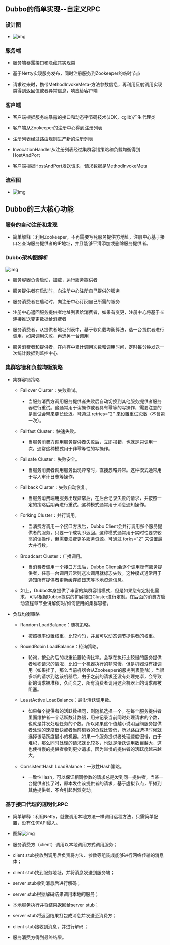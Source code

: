 ## Dubbo的简单实现--自定义RPC

### 设计图

- ![img](https://api2.mubu.com/v3/document_image/772d4260-bbf5-48c2-aa72-13ed1731f1dc-1646088.jpg)

### 服务端

- 服务端暴露接口和隐藏其实现类

- 基于Netty实现服务发布，同时注册服务到Zookeeper的临时节点

- 请求过来时，携带MethodInvokeMeta-方法参数信息，再利用反射调用实现类得到返回值或者异常信息，响应给客户端

### 客户端

- 客户端根据服务端暴露的接口和动态字节码技术(JDK，cglib)产生代理类

- 客户端从Zookeeper的注册中心得到注册列表

- 注册列表经过路由规则生产新的注册列表

- InvocationHandler从注册列表经过集群容错策略和负载均衡得到HostAndPort

- 客户端根据HostAndPort发送请求，请求数据是MethodInvokeMeta

### 流程图

- ![img](https://api2.mubu.com/v3/document_image/4472adcc-65e5-41e1-9cae-f1ddaebee4f4-1646088.jpg)

## Dubbo的三大核心功能

### 服务的自动注册和发现

- 简单解释：利用Zookeeper，不再需要写死服务提供方地址，注册中心基于接口名查询服务提供者的IP地址，并且能够平滑添加或删除服务提供者。

### Dubbo架构图解析

![img](https://api2.mubu.com/v3/document_image/ec233b43-895a-4f8a-91df-8429c7c5cbc2-1646088.jpg)

- 服务容器负责启动，加载，运行服务提供者

- 服务提供者在启动时，向注册中心注册自己提供的服务

- 服务消费者在启动时，向注册中心订阅自己所需的服务

- 注册中心返回服务提供者地址列表给消费者，如果有变更，注册中心将基于长连接推送变更数据给消费者

- 服务消费者，从提供者地址列表中，基于软负载均衡算法，选一台提供者进行调用，如果调用失败，再选另一台调用

- 服务消费者和提供者，在内存中累计调用次数和调用时间，定时每分钟发送一次统计数据到监控中心

### 集群容错和负载均衡策略

- 集群容错策略

  - Failover Cluster：失败重试。
    - 当服务消费方调用服务提供者失败后自动切换到其他服务提供者服务器进行重试。这通常用于读操作或者具有幂等的写操作，需要注意的是重试会带来更长延迟。可通过 retries="2" 来设置重试次数（不含第一次）。

  - Failfast Cluster：快速失败。
    - 当服务消费方调用服务提供者失败后，立即报错，也就是只调用一次。通常这种模式用于非幂等性的写操作。

  - Failsafe Cluster：失败安全。
    - 当服务消费者调用服务出现异常时，直接忽略异常。这种模式通常用于写入审计日志等操作。

  - Failback Cluster：失败自动恢复。
    - 当服务消费端用服务出现异常后，在后台记录失败的请求，并按照一定的策略后期再进行重试。这种模式通常用于消息通知操作。

  - Forking Cluster：并行调用。
    - 当消费方调用一个接口方法后，Dubbo Client会并行调用多个服务提供者的服务，只要一个成功即返回。这种模式通常用于实时性要求较高的读操作，但需要浪费更多服务资源。可通过 forks="2" 来设置最大并行数。

  - Broadcast Cluster：广播调用。
    - 当消费者调用一个接口方法后，Dubbo Client会逐个调用所有服务提供者，任意一台调用异常则这次调用就标志失败。这种模式通常用于通知所有提供者更新缓存或日志等本地资源信息。

  - 如上，Dubbo本身提供了丰富的集群容错模式，但是如果您有定制化需求，可以根据Dubbo提供的扩展接口Cluster进行定制。在后面的消费方启动流程章节会讲解何时/如何使用的集群容错。

- 负载均衡策略

  - Random LoadBalance：随机策略。
    - 按照概率设置权重，比较均匀，并且可以动态调节提供者的权重。

  - RoundRobin LoadBalance：轮询策略。
    - 轮询，按公约后的权重设置轮询比率。会存在执行比较慢的服务提供者堆积请求的情况，比如一个机器执行的非常慢，但是机器没有挂调用（如果挂了，那么当前机器会从Zookeeper的服务列表删除），当很多新的请求到达该机器后，由于之前的请求还没有处理完毕，会导致新的请求被堆积，久而久之，所有消费者调用这台机器上的请求都被阻塞。

  - LeastActive LoadBalance：最少活跃调用数。
    - 如果每个提供者的活跃数相同，则随机选择一个。在每个服务提供者里面维护者一个活跃数计数器，用来记录当前同时处理请求的个数，也就是并发处理任务的个数。所以如果这个值越小说明当前服务提供者处理的速度很快或者当前机器的负载比较低，所以路由选择时候就选择该活跃度最小的机器。如果一个服务提供者处理速度很慢，由于堆积，那么同时处理的请求就比较多，也就是活跃调用数目越大，这也使得慢的提供者收到更少请求，因为越慢的提供者的活跃度越来越大。

  - ConsistentHash LoadBalance：一致性Hash策略。
    - 一致性Hash，可以保证相同参数的请求总是发到同一提供者，当某一台提供者挂了时，原本发往该提供者的请求，基于虚拟节点，平摊到其他提供者，不会引起剧烈变动。

### 基于接口代理的透明化RPC

- 简单解释：利用Netty，就像调用本地方法一样调用远程方法，只需简单配置，没有任何API侵入。

- 图解![img](https://api2.mubu.com/v3/document_image/fdd7951b-95a1-4b07-936a-ff0f2b62dedd-1646088.jpg)

- 服务消费方（client）调用以本地调用方式调用服务；

- client stub接收到调用后负责将方法、参数等组装成能够进行网络传输的消息体；

- client stub找到服务地址，并将消息发送到服务端；

- server stub收到消息后进行解码；

- server stub根据解码结果调用本地的服务；

- 本地服务执行并将结果返回给server stub；

- server stub将返回结果打包成消息并发送至消费方；

- client stub接收到消息，并进行解码；

- 服务消费方得到最终结果。